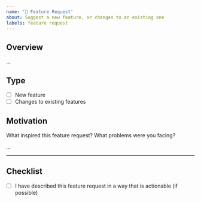 ```yaml
---
name: '🙌 Feature Request'
about: Suggest a new feature, or changes to an existing one
labels: feature request
---
```


## Overview

...

## Type

- [ ] New feature
- [ ] Changes to existing features

## Motivation

What inspired this feature request? What problems were you facing?

...

---

## Checklist

- [ ] I have described this feature request in a way that is actionable (if possible)
